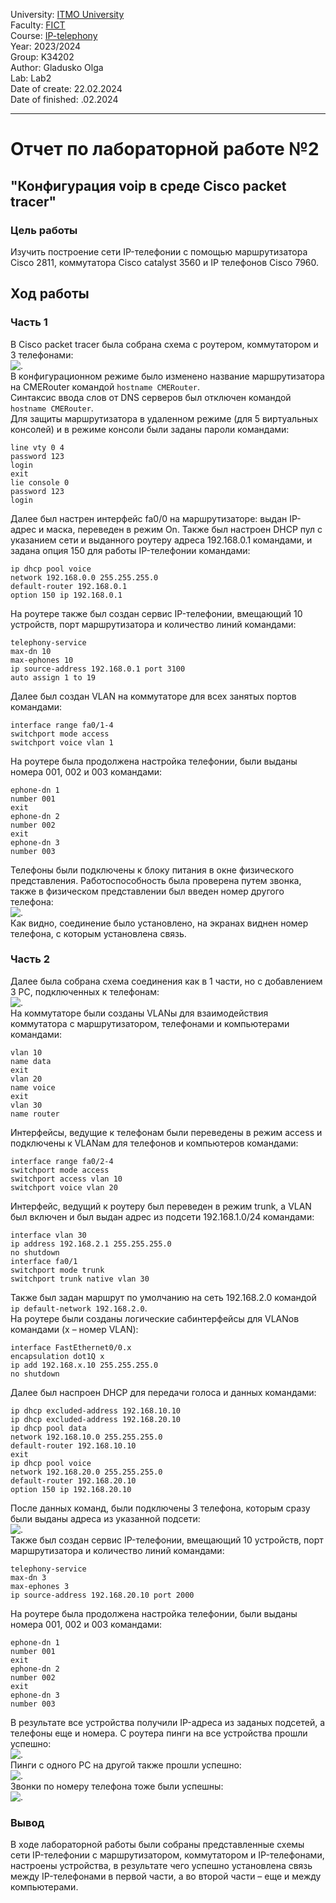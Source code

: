University: [ITMO University](https://itmo.ru/ru/)  
Faculty: [FICT](https://fict.itmo.ru)  
Course: [IP-telephony](https://github.com/itmo-ict-faculty/ip-telephony)  
Year: 2023/2024  
Group: K34202  
Author: Gladusko Olga  
Lab: Lab2  
Date of create: 22.02.2024  
Date of finished: .02.2024  

---
# Отчет по лабораторной работе №2  
## "Конфигурация voip в среде Сisco packet tracer"  

### Цель работы  
Изучить построение сети IP-телефонии с помощью маршрутизатора Cisco 2811, коммутатора Cisco catalyst 3560 и IP телефонов Cisco 7960.  

## Ход работы  
### Часть 1
В Сisco packet tracer была собрана схема с роутером, коммутатором и 3 телефонами:  
![.](https://github.com/OlgaGladushko/2023_2024-ip-telephony-k34202-gladushko_o/blob/main/lab2/imgs/topo1.jpg)  
В конфигурационном режиме было изменено название маршрутизатора на CMERouter командой ```hostname CMERouter```.  
Синтаксис ввода слов от DNS серверов был отключен командой ```hostname CMERouter```.  
Для защиты маршрутизатора в удаленном режиме (для 5 виртуальных консолей) и в режиме консоли были заданы пароли командами:  
```
line vty 0 4
password 123
login
exit
lie console 0
password 123
login
```
Далее был настрен интерфейс fa0/0 на маршрутизаторе: выдан IP-адрес и маска, переведен в режим On. Также был настроен DHCP пул с указанием сети и выданного роутеру адреса 192.168.0.1 командами, и задана опция 150 для работы IP-телефонии командами:  
```
ip dhcp pool voice
network 192.168.0.0 255.255.255.0
default-router 192.168.0.1
option 150 ip 192.168.0.1
```
На роутере также был создан сервис IP-телефонии, вмещающий 10 устройств, порт маршрутизатора и количество линий командами:  
```
telephony-service
max-dn 10
max-ephones 10
ip source-address 192.168.0.1 port 3100
auto assign 1 to 19
```  
Далее был создан VLAN на коммутаторе для всех занятых портов командами:  
```
interface range fa0/1-4
switchport mode access
switchport voice vlan 1
```
На роутере была продолжена настройка телефонии, были выданы номера 001, 002 и 003 командами:  
```
ephone-dn 1
number 001
exit
ephone-dn 2
number 002
exit
ephone-dn 3
number 003
```  
Телефоны были подключены к блоку питания в окне физического представления. Работоспособность была проверена путем звонка, также в физическом представлении был введен номер другого телефона:  
![.](https://github.com/OlgaGladushko/2023_2024-ip-telephony-k34202-gladushko_o/blob/main/lab2/imgs/call1.jpg)  
Как видно, соединение было установлено, на экранах виднен номер телефона, с которым установлена связь.  
### Часть 2
Далее была собрана схема соединения как в 1 части, но с добавлением 3 PC, подключенных к телефонам:  
![.](https://github.com/OlgaGladushko/2023_2024-ip-telephony-k34202-gladushko_o/blob/main/lab2/imgs/topo2.jpg)  
На коммутаторе были созданы VLANы для взаимодействия коммутатора с маршрутизатором, телефонами и компьютерами командами:  
```
vlan 10
name data
exit
vlan 20
name voice
exit
vlan 30
name router
```
Интерфейсы, ведущие к телефонам были переведены в режим access и подключены к VLANам для телефонов и компьютеров командами:  
```
interface range fa0/2-4
switchport mode access
switchport access vlan 10
switchport voice vlan 20
```  
Интерфейс, ведущий к роутеру был переведен в режим trunk, а VLAN был включен и был выдан адрес из подсети 192.168.1.0/24 командами:  
```
interface vlan 30
ip address 192.168.2.1 255.255.255.0
no shutdown
interface fa0/1
switchport mode trunk
switchport trunk native vlan 30
```  
Также был задан маршрут по умолчанию на сеть 192.168.2.0 командой ```ip default-network 192.168.2.0```.  
На роутере были созданы логические сабинтерфейсы для VLANов командами (x – номер VLAN):  
```
interface FastEthernet0/0.x
encapsulation dot1Q x
ip add 192.168.x.10 255.255.255.0
no shutdown
```
Далее был наспроен DHCP для передачи голоса и данных командами:  
```
ip dhcp excluded-address 192.168.10.10
ip dhcp excluded-address 192.168.20.10
ip dhcp pool data
network 192.168.10.0 255.255.255.0
default-router 192.168.10.10
exit
ip dhcp pool voice
network 192.168.20.0 255.255.255.0
default-router 192.168.20.10
option 150 ip 192.168.20.10
```  
После данных команд, были подключены 3 телефона, которым сразу были выданы адреса из указанной подсети:  
![.](https://github.com/OlgaGladushko/2023_2024-ip-telephony-k34202-gladushko_o/blob/main/lab2/imgs/IP_phones.jpg)  
Также был создан сервис IP-телефонии, вмещающий 10 устройств, порт маршрутизатора и количество линий командами:  
```
telephony-service
max-dn 3
max-ephones 3
ip source-address 192.168.20.10 port 2000
```
На роутере была продолжена настройка телефонии, были выданы номера 001, 002 и 003 командами:  
```
ephone-dn 1
number 001
exit
ephone-dn 2
number 002
exit
ephone-dn 3
number 003
```
В результате все устройства получили IP-адреса из заданых подсетей, а телефоны еще и номера. С роутера пинги на все устройства прошли успешно:  
![.](https://github.com/OlgaGladushko/2023_2024-ip-telephony-k34202-gladushko_o/blob/main/lab2/imgs/ping.jpg)  
Пинги с одного PC на другой также прошли успешно:  
![.](https://github.com/OlgaGladushko/2023_2024-ip-telephony-k34202-gladushko_o/blob/main/lab2/imgs/ping_pc.jpg)  
Звонки по номеру телефона тоже были успешны:  
![.](https://github.com/OlgaGladushko/2023_2024-ip-telephony-k34202-gladushko_o/blob/main/lab2/imgs/call2.jpg)  

### Вывод  
В ходе лабораторной работы были собраны представленные схемы сети IP-телефонии с маршрутизатором, коммутатором и IP-телефонами, настроены устройства, в результате чего успешно установлена связь между IP-телефонами в первой части, а во второй части – еще и между компьютерами.
